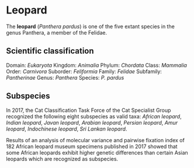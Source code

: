
# Leopard

The __leopard__ (_Panthera pardus_) is one of the five extant species in the genus Panthera, a member of the Felidae.

## Scientific classification

Domain: _Eukaryota_
Kingdom: _Animalia_
Phylum: _Chordata_
Class: _Mammalia_
Order: _Carnivora_
Suborder: _Feliformia_
Family: _Felidae_
Subfamily: _Pantherinae_
Genus: _Panthera_
Species: _P. pardus_

## Subspecies

In 2017, the Cat Classification Task Force of the Cat Specialist Group recognized the following eight subspecies as valid taxa: _African leopard_, _Indian leopard_, _Javan leopard_, _Arabian leopard_, _Persian leopard_, _Amur leopard_, _Indochinese leopard_, _Sri Lankan leopard_.

Results of an analysis of molecular variance and pairwise fixation index of 182 African leopard museum specimens published in 2017 showed that some African leopards exhibit higher genetic differences than certain Asian leopards which are recognized as subspecies.
